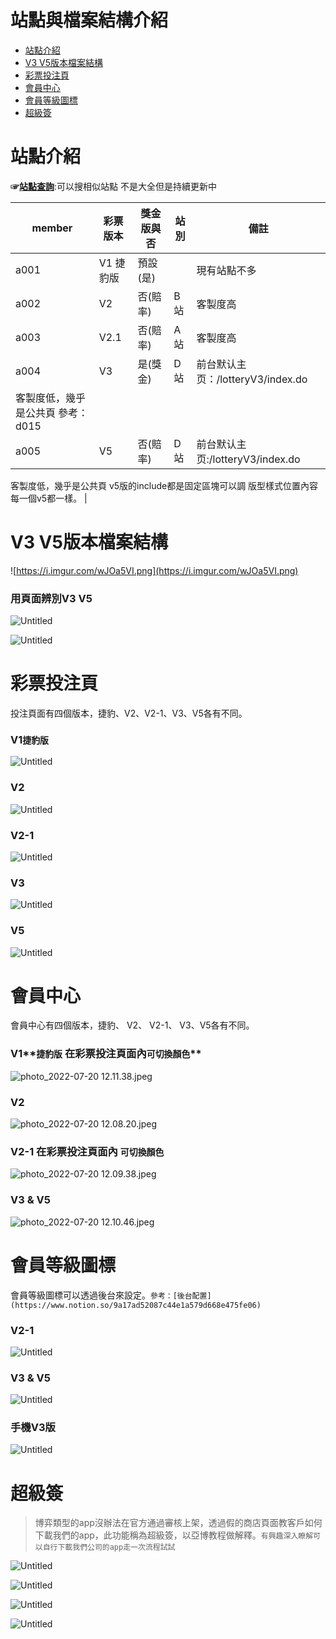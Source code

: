 # 站點與檔案結構介紹

- [站點介紹](https://www.notion.so/a7482a400ca146449514dc4380bd9d66)
- [V3 V5版本檔案結構](https://www.notion.so/a7482a400ca146449514dc4380bd9d66)
- [彩票投注頁](https://www.notion.so/a7482a400ca146449514dc4380bd9d66)
- [會員中心](https://www.notion.so/a7482a400ca146449514dc4380bd9d66)
- [會員等級圖標](https://www.notion.so/a7482a400ca146449514dc4380bd9d66)
- [超級簽](https://www.notion.so/a7482a400ca146449514dc4380bd9d66)

# 站點介紹

**☞[站點查詢](https://docs.google.com/spreadsheets/d/1LouvWVrb4i-QC4CPGTVttBhDn9DTPAklIWT3EyogZbE/edit#gid=267136430)**:可以搜相似站點 不是大全但是持續更新中

| member | 彩票版本 | 獎金版與否 | 站別 | 備註 |
| --- | --- | --- | --- | --- |
| a001 | V1 捷豹版 | 預設(是) |  | 現有站點不多 |
| a002 | V2 | 否(賠率) | B站 | 客製度高 |
| a003 | V2.1 | 否(賠率) | A站 | 客製度高 |
| a004 | V3 | 是(獎金) | D站 | 前台默认主页：/lotteryV3/index.do
客製度低，幾乎是公共頁 參考：d015 |
| a005 | V5 | 否(賠率) | D站 | 前台默认主页:/lotteryV3/index.do 
客製度低，幾乎是公共頁
v5版的include都是固定區塊可以調
版型樣式位置內容每一個v5都一樣。 |

# V3 V5版本檔案結構

![https://i.imgur.com/wJOa5VI.png](https://i.imgur.com/wJOa5VI.png)

### 用頁面辨別V3 V5

![Untitled](./0.png)

![Untitled](./1.png)

# 彩票投注頁

投注頁面有四個版本，捷豹、V2、V2-1、V3、V5各有不同。

### **V1`捷豹版`**

![Untitled](./2.png)

### **V2**

![Untitled](./3.png)

### **V2-1**

![Untitled](./4.png)

### **V3**

![Untitled](./5.png)

### **V5**

![Untitled](./6.png)

# 會員中心

會員中心有四個版本，捷豹、 V2、 V2-1、 V3、V5各有不同。

### V1**`捷豹版` 在彩票投注頁面內`可切換顏色`**

![photo_2022-07-20 12.11.38.jpeg](./1138.jpeg)

### **V2**

![photo_2022-07-20 12.08.20.jpeg](./0820.jpeg)

### **V2-1 在彩票投注頁面內 `可切換顏色`**

![photo_2022-07-20 12.09.38.jpeg](./0938.jpeg)

### **V3 & V5**

![photo_2022-07-20 12.10.46.jpeg](./1046.jpeg)

# 會員等級圖標

會員等級圖標可以透過後台來設定。`參考：[後台配置](https://www.notion.so/9a17ad52087c44e1a579d668e475fe06)`

### V2-1

![Untitled](./7.png)

### V3 & V5

![Untitled](./8.png)

### 手機V3版

![Untitled](./9.png)

# 超級簽

> 博弈類型的app沒辦法在官方通過審核上架，透過假的商店頁面教客戶如何下載我們的app，此功能稱為超級簽，以亞博教程做解釋。`有興趣深入瞭解可以自行下載我們公司的app走一次流程試試`
> 

![Untitled](./10.png)

![Untitled](./11.png)

![Untitled](./12.png)

![Untitled](./13.png)